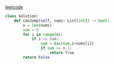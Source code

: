 [leetcode](https://leetcode-cn.com/problems/jump-game/)
```python
class Solution:
    def canJump(self, nums: List[int]) -> bool:
        n = len(nums)
        sum = 0
        for i in range(n): 
            if i <= sum: 
                sum = max(sum,i+nums[i])
                if sum >= n-1: 
                    return True 
        return False 
```